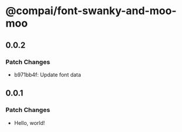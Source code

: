 # @compai/font-swanky-and-moo-moo

## 0.0.2

### Patch Changes

- b971bb4f: Update font data

## 0.0.1

### Patch Changes

- Hello, world!
